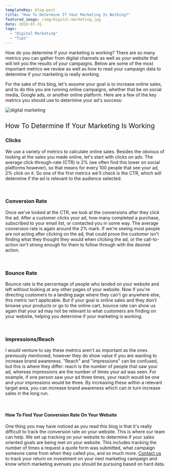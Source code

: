 ```yaml
---
templateKey: blog-post
title: "How To Determine If Your Marketing Is Working?"
featured_image: /img/digital-marketing.jpg
date: 2018-07-31
tags:
  - "Digital Marketing"
  - "Tips"
---
```


<span style="font-weight: 400;">How do you determine if your marketing is working? There are so many metrics you can gather from digital channels as well as your website that will tell you the results of your campaigns. Below are some of the most important metrics we review as well as how to read your campaign data to determine if your marketing is really working.</span>

<span style="font-weight: 400;">For the sake of this blog, let's assume your goal is to increase online sales, and to do this you are running online campaigns, whether that be on social media, Google ads, or another online platform. Here are a few of the key metrics you should use to determine your ad's success:</span>

![digital marketing](/img/digital-marketing.jpg)

## <span style="font-weight: 400;">How To Determine If Your Marketing Is Working</span>

### Clicks

<span style="font-weight: 400;">We use a variety of metrics to calculate online sales. Besides the obvious of looking at the sales you made online, let's start with clicks on ads. The average click-through-rate (CTR) is 2% (we often find this lower on social platforms however), so that means for every 100 people that see your ad, 2% click on it. So one of the first metrics we'll check is the CTR, which will determine if the ad is relevant to the audience selected. </span>

&nbsp;

### **Conversion Rate**

<span style="font-weight: 400;">Once we've looked at the CTR, we look at the conversions after they click the ad. After a customer clicks your ad, how many completed a purchase, subscribed to your email list, or contacted you in some way. The average conversion rate is again around the 2% mark. </span><span style="font-weight: 400;">If we're seeing most people are not acting after clicking on the ad, that could prove the customer isn't finding what they thought they would when clicking the ad, or the call-to-action isn't strong enough for them to follow through with the desired action.</span>

&nbsp;

### Bounce Rate

<span style="font-weight: 400;">Bounce rate is the percentage of people who landed on your website and left without looking at any other pages of your website. Now if you're directing customers to a landing page where they can't go anywhere else, this metric isn't applicable. But if your goal is online sales and they don't browse your products or go to the online cart, bounce rate can show us again that your ad may not be relevant to what customers are finding on your website, helping you determine if your marketing is working.</span>

&nbsp;

### **Impressions/Reach**

<span style="font-weight: 400;">I would venture to say these metrics aren't as important as the </span><span style="font-weight: 400;">ones previously mentioned</span><span style="font-weight: 400;">, however they do show value if you are wanting to increase brand awareness. "Reach" and "impressions" can be confused, but this is where they differ: reach is the number of people that saw your ad, whereas impressions are the number of times your ad was seen. For example, if one person saw your ad three times, your reach would be one and your impressions would be three. By increasing these within a relevant target area, you can increase brand awareness which can in turn increase sales in the long run.</span>

&nbsp;

#### How To Find Your Conversion Rate On Your Website

<span style="font-weight: 400;">One thing you may have noticed as you read this blog is that it's really difficult to track the conversion rate on your website. This is where our team can help. We set up tracking on your website to determine if your sales oriented goals are being met on your website. This includes tracking the number of times a request a quote form was submitted, what campaign someone came from when they called you, and so much more. </span>[<span style="font-weight: 400;">Contact us</span>](https://graphicintuitions.com/get-in-touch/)<span style="font-weight: 400;"> to track your return on investment on your next marketing campaign and know which marketing avenues you should be pursuing based on hard data.</span>
